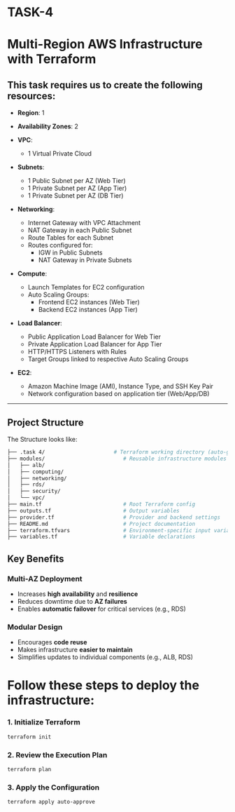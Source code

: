 # TASK-4  
# Multi-Region AWS Infrastructure with Terraform

## This task requires us to create the following resources:

- **Region**: 1  
- **Availability Zones**: 2  

- **VPC**:  
  - 1 Virtual Private Cloud

- **Subnets**:  
  - 1 Public Subnet per AZ (Web Tier)  
  - 1 Private Subnet per AZ (App Tier)  
  - 1 Private Subnet per AZ (DB Tier)

- **Networking**:  
  - Internet Gateway with VPC Attachment  
  - NAT Gateway in each Public Subnet  
  - Route Tables for each Subnet  
  - Routes configured for:
    - IGW in Public Subnets  
    - NAT Gateway in Private Subnets  

- **Compute**:  
  - Launch Templates for EC2 configuration  
  - Auto Scaling Groups:
    - Frontend EC2 instances (Web Tier)  
    - Backend EC2 instances (App Tier)

- **Load Balancer**:  
  - Public Application Load Balancer for Web Tier  
  - Private Application Load Balancer for App Tier  
  - HTTP/HTTPS Listeners with Rules  
  - Target Groups linked to respective Auto Scaling Groups

- **EC2**:  
  - Amazon Machine Image (AMI), Instance Type, and SSH Key Pair  
  - Network configuration based on application tier (Web/App/DB)

---


##  Project Structure

The Structure looks like:

```bash
├── .task 4/                      # Terraform working directory (auto-generated)
├── modules/                         # Reusable infrastructure modules
│   ├── alb/
│   ├── computing/
│   ├── networking/
│   ├── rds/
│   ├── security/
│   └── vpc/
├── main.tf                          # Root Terraform config
├── outputs.tf                       # Output variables
├── provider.tf                      # Provider and backend settings
├── README.md                        # Project documentation
├── terraform.tfvars                 # Environment-specific input variables           
├── variables.tf                     # Variable declarations
```
##  Key Benefits

###  Multi-AZ Deployment
- Increases **high availability** and **resilience**
- Reduces downtime due to **AZ failures**
- Enables **automatic failover** for critical services (e.g., RDS)

###  Modular Design
- Encourages **code reuse**
- Makes infrastructure **easier to maintain**
- Simplifies updates to individual components (e.g., ALB, RDS)


# Follow these steps to deploy the infrastructure:

### 1. Initialize Terraform
```bash
terraform init
```
### 2. Review the Execution Plan
```bash
terraform plan
```
### 3. Apply the Configuration
```bash
terraform apply auto-approve
```

